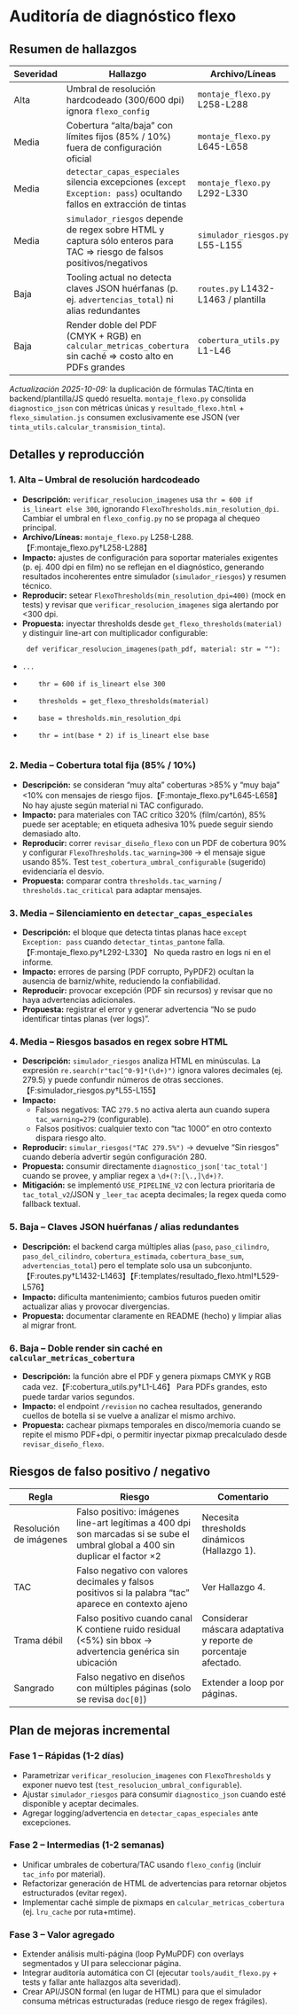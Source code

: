# Auditoría de diagnóstico flexo

## Resumen de hallazgos

| Severidad | Hallazgo | Archivo/Líneas |
| --- | --- | --- |
| Alta | Umbral de resolución hardcodeado (300/600 dpi) ignora `flexo_config` | `montaje_flexo.py` L258-L288 |
| Media | Cobertura “alta/baja” con límites fijos (85% / 10%) fuera de configuración oficial | `montaje_flexo.py` L645-L658 |
| Media | `detectar_capas_especiales` silencia excepciones (`except Exception: pass`) ocultando fallos en extracción de tintas | `montaje_flexo.py` L292-L330 |
| Media | `simulador_riesgos` depende de regex sobre HTML y captura sólo enteros para TAC ⇒ riesgo de falsos positivos/negativos | `simulador_riesgos.py` L55-L155 |
| Baja | Tooling actual no detecta claves JSON huérfanas (p. ej. `advertencias_total`) ni alias redundantes | `routes.py` L1432-L1463 / plantilla |
| Baja | Render doble del PDF (CMYK + RGB) en `calcular_metricas_cobertura` sin caché ⇒ costo alto en PDFs grandes | `cobertura_utils.py` L1-L46 |

_Actualización 2025-10-09:_ la duplicación de fórmulas TAC/tinta en backend/plantilla/JS quedó resuelta. `montaje_flexo.py` consolida `diagnostico_json` con métricas únicas y `resultado_flexo.html` + `flexo_simulation.js` consumen exclusivamente ese JSON (ver `tinta_utils.calcular_transmision_tinta`).

## Detalles y reproducción

### 1. Alta – Umbral de resolución hardcodeado
* **Descripción:** `verificar_resolucion_imagenes` usa `thr = 600 if is_lineart else 300`, ignorando `FlexoThresholds.min_resolution_dpi`. Cambiar el umbral en `flexo_config.py` no se propaga al chequeo principal.
* **Archivo/Líneas:** `montaje_flexo.py` L258-L288.【F:montaje_flexo.py†L258-L288】
* **Impacto:** ajustes de configuración para soportar materiales exigentes (p. ej. 400 dpi en film) no se reflejan en el diagnóstico, generando resultados incoherentes entre simulador (`simulador_riesgos`) y resumen técnico.
* **Reproducir:** setear `FlexoThresholds(min_resolution_dpi=400)` (mock en tests) y revisar que `verificar_resolucion_imagenes` siga alertando por <300 dpi.
* **Propuesta:** inyectar thresholds desde `get_flexo_thresholds(material)` y distinguir line-art con multiplicador configurable:
  ```diff
   def verificar_resolucion_imagenes(path_pdf, material: str = ""):
-     ...
-         thr = 600 if is_lineart else 300
+         thresholds = get_flexo_thresholds(material)
+         base = thresholds.min_resolution_dpi
+         thr = int(base * 2) if is_lineart else base
  ```

### 2. Media – Cobertura total fija (85% / 10%)
* **Descripción:** se consideran “muy alta” coberturas >85% y “muy baja” <10% con mensajes de riesgo fijos.【F:montaje_flexo.py†L645-L658】 No hay ajuste según material ni TAC configurado.
* **Impacto:** para materiales con TAC crítico 320% (film/cartón), 85% puede ser aceptable; en etiqueta adhesiva 10% puede seguir siendo demasiado alto.
* **Reproducir:** correr `revisar_diseño_flexo` con un PDF de cobertura 90% y configurar `FlexoThresholds.tac_warning=300` → el mensaje sigue usando 85%. Test `test_cobertura_umbral_configurable` (sugerido) evidenciaría el desvío.
* **Propuesta:** comparar contra `thresholds.tac_warning` / `thresholds.tac_critical` para adaptar mensajes.

### 3. Media – Silenciamiento en `detectar_capas_especiales`
* **Descripción:** el bloque que detecta tintas planas hace `except Exception: pass` cuando `detectar_tintas_pantone` falla.【F:montaje_flexo.py†L292-L330】 No queda rastro en logs ni en el informe.
* **Impacto:** errores de parsing (PDF corrupto, PyPDF2) ocultan la ausencia de barniz/white, reduciendo la confiabilidad.
* **Reproducir:** provocar excepción (PDF sin recursos) y revisar que no haya advertencias adicionales.
* **Propuesta:** registrar el error y generar advertencia “No se pudo identificar tintas planas (ver logs)”.

### 4. Media – Riesgos basados en regex sobre HTML
* **Descripción:** `simulador_riesgos` analiza HTML en minúsculas. La expresión `re.search(r"tac[^0-9]*(\d+)")` ignora valores decimales (ej. 279.5) y puede confundir números de otras secciones.【F:simulador_riesgos.py†L55-L155】
* **Impacto:**
  * Falsos negativos: TAC `279.5` no activa alerta aun cuando supera `tac_warning=279` (configurable).
  * Falsos positivos: cualquier texto con “tac 1000” en otro contexto dispara riesgo alto.
* **Reproducir:** `simular_riesgos("TAC 279.5%")` → devuelve “Sin riesgos” cuando debería advertir según configuración 280.
* **Propuesta:** consumir directamente `diagnostico_json['tac_total']` cuando se provee, y ampliar regex a `\d+(?:[\.,]\d+)?`.
* **Mitigación:** se implementó `USE_PIPELINE_V2` con lectura prioritaria de `tac_total_v2`/JSON y `_leer_tac` acepta decimales; la regex queda como fallback textual.

### 5. Baja – Claves JSON huérfanas / alias redundantes
* **Descripción:** el backend carga múltiples alias (`paso`, `paso_cilindro`, `paso_del_cilindro`, `cobertura_estimada`, `cobertura_base_sum`, `advertencias_total`) pero el template solo usa un subconjunto.【F:routes.py†L1432-L1463】【F:templates/resultado_flexo.html†L529-L576】
* **Impacto:** dificulta mantenimiento; cambios futuros pueden omitir actualizar alias y provocar divergencias.
* **Propuesta:** documentar claramente en README (hecho) y limpiar alias al migrar front.

### 6. Baja – Doble render sin caché en `calcular_metricas_cobertura`
* **Descripción:** la función abre el PDF y genera pixmaps CMYK y RGB cada vez.【F:cobertura_utils.py†L1-L46】 Para PDFs grandes, esto puede tardar varios segundos.
* **Impacto:** el endpoint `/revision` no cachea resultados, generando cuellos de botella si se vuelve a analizar el mismo archivo.
* **Propuesta:** cachear pixmaps temporales en disco/memoria cuando se repite el mismo PDF+dpi, o permitir inyectar pixmap precalculado desde `revisar_diseño_flexo`.

## Riesgos de falso positivo / negativo

| Regla | Riesgo | Comentario |
| --- | --- | --- |
| Resolución de imágenes | Falso positivo: imágenes line-art legítimas a 400 dpi son marcadas si se sube el umbral global a 400 sin duplicar el factor ×2 | Necesita thresholds dinámicos (Hallazgo 1). |
| TAC | Falso negativo con valores decimales y falsos positivos si la palabra “tac” aparece en contexto ajeno | Ver Hallazgo 4. |
| Trama débil | Falso positivo cuando canal K contiene ruido residual (<5%) sin bbox → advertencia genérica sin ubicación | Considerar máscara adaptativa y reporte de porcentaje afectado. |
| Sangrado | Falso negativo en diseños con múltiples páginas (solo se revisa `doc[0]`) | Extender a loop por páginas. |

## Plan de mejoras incremental

### Fase 1 – Rápidas (1-2 días)
* Parametrizar `verificar_resolucion_imagenes` con `FlexoThresholds` y exponer nuevo test (`test_resolucion_umbral_configurable`).
* Ajustar `simulador_riesgos` para consumir `diagnostico_json` cuando esté disponible y aceptar decimales.
* Agregar logging/advertencia en `detectar_capas_especiales` ante excepciones.

### Fase 2 – Intermedias (1-2 semanas)
* Unificar umbrales de cobertura/TAC usando `flexo_config` (incluir `tac_info` por material).
* Refactorizar generación de HTML de advertencias para retornar objetos estructurados (evitar regex).
* Implementar caché simple de pixmaps en `calcular_metricas_cobertura` (ej. `lru_cache` por ruta+mtime).

### Fase 3 – Valor agregado
* Extender análisis multi-página (loop PyMuPDF) con overlays segmentados y UI para seleccionar página.
* Integrar auditoría automática con CI (ejecutar `tools/audit_flexo.py` + tests y fallar ante hallazgos alta severidad).
* Crear API/JSON formal (en lugar de HTML) para que el simulador consuma métricas estructuradas (reduce riesgo de regex frágiles).

